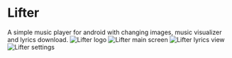 # Lifter
A simple music player for android with changing images, music visualizer and lyrics download. 
![Lifter logo](https://i.imgur.com/qdQR0uU.png)
![Lifter main screen](https://i.imgur.com/33QXxRp.jpg)
![Lifter lyrics view](https://i.imgur.com/PmErbdD.jpg)
![Lifter settings](https://i.imgur.com/IEHvEKe.jpg)
